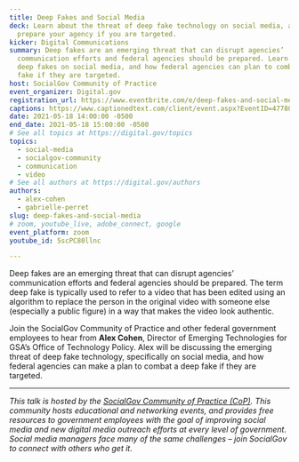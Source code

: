 ```yaml
---
title: Deep Fakes and Social Media
deck: Learn about the threat of deep fake technology on social media, and how to
  prepare your agency if you are targeted.
kicker: Digital Communications
summary: Deep fakes are an emerging threat that can disrupt agencies’
  communication efforts and federal agencies should be prepared. Learn about
  deep fakes on social media, and how federal agencies can plan to combat a deep
  fake if they are targeted.
host: SocialGov Community of Practice
event_organizer: Digital.gov
registration_url: https://www.eventbrite.com/e/deep-fakes-and-social-media-tickets-152559588837
captions: https://www.captionedtext.com/client/event.aspx?EventID=4778052&CustomerID=321
date: 2021-05-18 14:00:00 -0500
end_date: 2021-05-18 15:00:00 -0500
# See all topics at https://digital.gov/topics
topics:
  - social-media
  - socialgov-community
  - communication
  - video
# See all authors at https://digital.gov/authors
authors:
  - alex-cohen
  - gabrielle-perret
slug: deep-fakes-and-social-media
# zoom, youtube_live, adobe_connect, google
event_platform: zoom
youtube_id: 5scPC80llnc

---
```


Deep fakes are an emerging threat that can disrupt agencies’ communication efforts and federal agencies should be prepared. The term deep fake is typically used to refer to a video that has been edited using an algorithm to replace the person in the original video with someone else (especially a public figure) in a way that makes the video look authentic.

Join the SocialGov Community of Practice and other federal government employees to hear from **Alex Cohen**, Director of Emerging Technologies for GSA’s Office of Technology Policy. Alex will be discussing the emerging threat of deep fake technology, specifically on social media, and how federal agencies can make a plan to combat a deep fake if they are targeted.

- - -

*This talk is hosted by the [SocialGov Community of Practice (CoP)](https://digital.gov/communities/social-media/). This community hosts educational and networking events, and provides free resources to government employees with the goal of improving social media and new digital media outreach efforts at every level of government. Social media managers face many of the same challenges – join SocialGov to connect with others who get it.*
